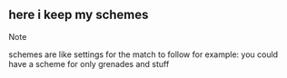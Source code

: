 ## here i keep my schemes
> [!NOTE]
> schemes are like settings for the match to follow
> for example: you could have a scheme for only grenades and stuff
